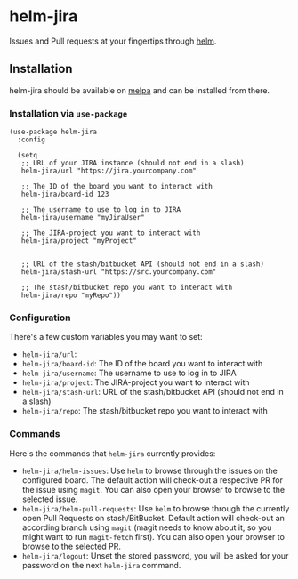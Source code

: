 helm-jira
=========

Issues and Pull requests at your fingertips through [helm](https://github.com/emacs-helm/helm).

## Installation

helm-jira should be available on [melpa](https://melpa.org/) and can
be installed from there.

### Installation via `use-package`

``` emacs-lisp
(use-package helm-jira
  :config

  (setq
   ;; URL of your JIRA instance (should not end in a slash)
   helm-jira/url "https://jira.yourcompany.com"      

   ;; The ID of the board you want to interact with
   helm-jira/board-id 123

   ;; The username to use to log in to JIRA
   helm-jira/username "myJiraUser"

   ;; The JIRA-project you want to interact with
   helm-jira/project "myProject"


   ;; URL of the stash/bitbucket API (should not end in a slash)
   helm-jira/stash-url "https://src.yourcompany.com"

   ;; The stash/bitbucket repo you want to interact with
   helm-jira/repo "myRepo"))
```

### Configuration

There's a few custom variables you may want to set:

* `helm-jira/url`: 
* `helm-jira/board-id`: The ID of the board you want to interact with
* `helm-jira/username`: The username to use to log in to JIRA
* `helm-jira/project`: The JIRA-project you want to interact with
* `helm-jira/stash-url`: URL of the stash/bitbucket API (should not end in a slash)
* `helm-jira/repo`: The stash/bitbucket repo you want to interact with


### Commands

Here's the commands that `helm-jira` currently provides:

* `helm-jira/helm-issues`: Use `helm` to browse through the issues on
  the configured board. The default action will check-out a respective
  PR for the issue using `magit`. You can also open your browser to
  browse to the selected issue.
* `helm-jira/helm-pull-requests`: Use `helm` to browse through the
  currently open Pull Requests on stash/BitBucket. Default action will
  check-out an according branch using `magit` (magit needs to know
  about it, so you might want to run `magit-fetch` first). You can
  also open your browser to browse to the selected PR.
* `helm-jira/logout`: Unset the stored password, you will be asked for your password on the next `helm-jira` command.
